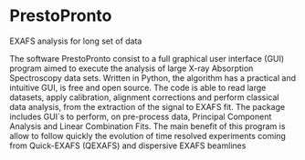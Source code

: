 # PrestoPronto
EXAFS analysis for long set of data 

The software PrestoPronto consist to a full graphical user interface (GUI) program aimed to execute the analysis of large X-ray Absorption Spectroscopy data sets. Written in Python, the algorithm has a practical and intuitive GUI, is free and open source. The code is able to read large datasets, apply calibration, alignment corrections and perform classical data analysis, from the extraction of the signal to EXAFS fit. The package includes GUI´s to perform, on pre-process data, Principal Component Analysis and Linear Combination Fits. The main benefit of this program is allow to follow quickly the evolution of time resolved experiments coming from Quick-EXAFS (QEXAFS) and dispersive EXAFS beamlines
